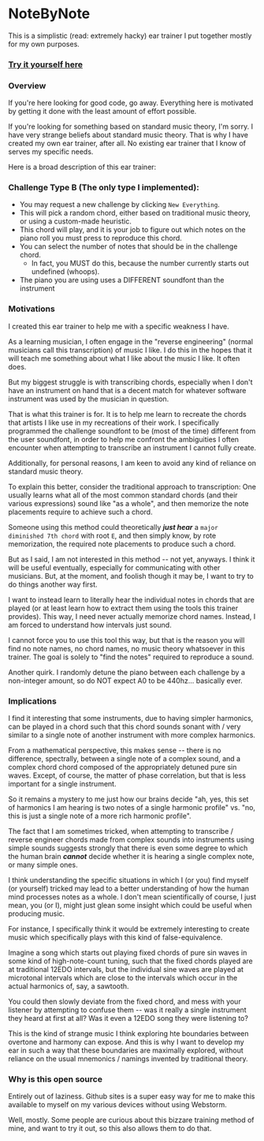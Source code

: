 # NoteByNote

This is a simplistic (read: extremely hacky) ear trainer I put together mostly for my own purposes.

### [Try it yourself here](https://notalkonlyprox.github.io/NoteByNote/challenge_b.html)

### Overview
If you're here looking for good code, go away.
Everything here is motivated by getting it done with the least amount of effort possible.

If you're looking for something based on standard music theory, I'm sorry.
I have very strange beliefs about standard music theory.
That is why I have created my own ear trainer, after all.
No existing ear trainer that I know of serves my specific needs.

Here is a broad description of this ear trainer:

### Challenge Type B (The only type I implemented):
- You may request a new challenge by clicking `New Everything`.
- This will pick a random chord, either based on traditional music theory, or using a custom-made heuristic.
- This chord will play, and it is your job to figure out which notes on the piano roll you must press to reproduce this chord.
- You can select the number of notes that should be in the challenge chord.
  - In fact, you MUST do this, because the number currently starts out undefined (whoops).
- The piano you are using uses a DIFFERENT soundfont than the instrument 


### Motivations
I created this ear trainer to help me with a specific weakness I have.

As a learning musician, I often engage in the "reverse engineering" (normal musicians call this transcription) of music I like.
I do this in the hopes that it will teach me something about what I like about the music I like. It often does.

But my biggest struggle is with transcribing chords, especially when I don't have an instrument on hand that is a decent match for whatever software instrument was used by the musician in question.

That is what this trainer is for.
It is to help me learn to recreate the chords that artists I like use in my recreations of their work.
I specifically programmed the challenge soundfont to be (most of the time) different from the user soundfont, in order to help me confront the ambiguities I often encounter when attempting to transcribe an instrument I cannot fully create.

Additionally, for personal reasons, I am keen to avoid any kind of reliance on standard music theory. 

To explain this better, consider the traditional approach to transcription:
One usually learns what all of the most common standard chords (and their various expressions) sound like "as a whole", and then memorize the note placements require to achieve such a chord.

Someone using this method could theoretically ***just hear*** a `major diminished 7th chord` with root `E`, and then simply know, by rote memorization, the required note placements to produce such a chord.

But as I said, I am not interested in this method -- not yet, anyways. I think it will be useful eventually, especially for communicating with other musicians.
But, at the moment, and foolish though it may be, I want to try to do things another way first.

I want to instead learn to literally hear the individual notes in chords that are played (or at least learn how to extract them using the tools this trainer provides).
This way, I need never actually memorize chord names. Instead, I am forced to understand how intervals just sound.

I cannot force you to use this tool this way, but that is the reason you will find no note names, no chord names, no music theory whatsoever in this trainer.
The goal is solely to "find the notes" required to reproduce a sound.

Another quirk. I randomly detune the piano between each challenge by a non-integer amount, so do NOT expect A0 to be 440hz... basically ever.

### Implications
I find it interesting that some instruments, due to having simpler harmonics, can be played in a chord such that this chord sounds sonant with / very similar to a single note of another instrument with more complex harmonics.

From a mathematical perspective, this makes sense -- there is no difference, spectrally, between a single note of a  complex sound, and a complex chord chord composed of the appropriately detuned pure sin waves.
Except, of course, the matter of phase correlation, but that is less important for a single instrument.

So it remains a mystery to me just how our brains decide "ah, yes, this set of harmonics I am hearing is two notes of a single harmonic profile" vs. "no, this is just a single note of a more rich harmonic profile".

The fact that I am sometimes tricked, when attempting to transcribe / reverse engineer chords made from complex sounds into instruments using simple sounds suggests strongly that there is even some degree to which the human brain ***cannot*** decide whether it is hearing a single complex note, or many simple ones.

I think understanding the specific situations in which I (or you) find myself (or yourself) tricked may lead to a better understanding of how the human mind processes notes as a whole.
I don't mean scientifically of course, I just mean, you (or I), might just glean some insight which could be useful when producing music.

For instance, I specifically think it would be extremely interesting to create music which specifically plays with this kind of false-equivalence.

Imagine a song which starts out playing fixed chords of pure sin waves in some kind of high-note-count tuning, such that the fixed chords played are at traditional 12EDO intervals, but the individual sine waves are played at microtonal intervals which are close to the intervals which occur in the actual harmonics of, say, a sawtooth.

You could then slowly deviate from the fixed chord, and mess with your listener by attempting to confuse them -- was it really a single instrument they heard at first at all?
Was it even a 12EDO song they were listening to?

This is the kind of strange music I think exploring hte boundaries between overtone and harmony can expose.
And this is why I want to develop my ear in such a way that these boundaries are maximally explored, without reliance on the usual mnemonics / namings invented by traditional theory. 

### Why is this open source

Entirely out of laziness. Github sites is a super easy way for me to make this available to myself on my various devices without using Webstorm.

Well, mostly. Some people are curious about this bizzare training method of mine, and want to try it out, so this also allows them to do that.


